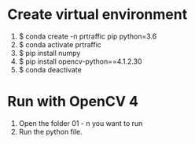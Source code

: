 # Create virtual environment 
1. $ conda create -n prtraffic pip python=3.6
2. $ conda activate prtraffic
3. $ pip install numpy
4. $ pip install opencv-python==4.1.2.30
5. $ conda deactivate

# Run with OpenCV 4
1. Open the folder 01 - n you want to run 
2. Run the python file. 